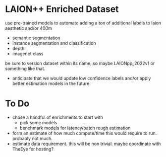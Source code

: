 # LAION++ Enriched Dataset

use pre-trained models to automate adding a ton of additional labels to laion aesthetic and/or 400m
- semantic segmentation
- instance segmentation and classification
- depth
- imagenet class

be sure to version dataset within its name, so maybe LAIONpp_2022v1 or something like that.
- anticipate that we would update low confidence labels and/or apply better estimation models in the future

# To Do
* chose a handful of enrichments to start with
  * pick some models
  * benchmark models for latency/batch rough estimation
* form an estimate of how much compute/time this would require to run. probably not much.
* estimate data requirement. this will be non trivial. maybe coordinate with TheEye for hosting?
